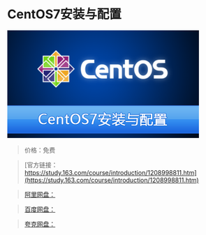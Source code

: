 # CentOS7安装与配置

![img](../../../assets/study163/free/b5e61975741b48b6bdda0f15da2568e8.png)

> 价格：免费

> [官方链接：https://study.163.com/course/introduction/1208998811.htm](https://study.163.com/course/introduction/1208998811.htm)

> [阿里网盘：]()

> [百度网盘：]()

> [夸克网盘：]()
